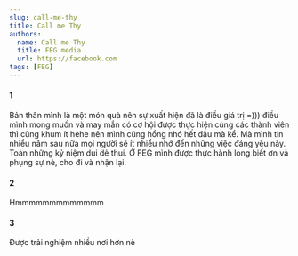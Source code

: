 ```yaml
---
slug: call-me-thy
title: Call me Thy
authors:
  name: Call me Thy
  title: FEG media
  url: https://facebook.com
tags: [FEG]
---
```


#### 1

Bản thân mình là một món quà nên sự xuất hiện đã là điều giá trị =))) điều mình mong muốn và may mắn có cơ hội được thực hiện cùng các thành viên thì cũng khum ít hehe nên mình cũng hổng nhớ hết đâu mà kể. Mà mình tin nhiều năm sau nữa mọi người sẽ ít nhiều nhớ đến những việc đáng yêu này. Toàn những kỷ niệm dui dẻ thui. Ở FEG mình được thực hành lòng biết ơn và phụng sự nè, cho đi và nhận lại.

#### 2

Hmmmmmmmmmmmmm

#### 3

Được trải nghiệm nhiều nơi hơn nè
